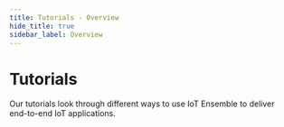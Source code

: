 ```yaml
---
title: Tutorials - Overview
hide_title: true
sidebar_label: Overview
---
```


# Tutorials

Our tutorials look through different ways to use IoT Ensemble to deliver end-to-end IoT applications.  
